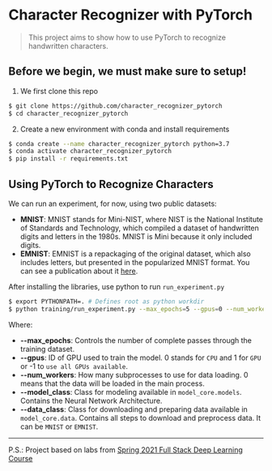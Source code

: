 # Character Recognizer with PyTorch
> This project aims to show how to use PyTorch to recognize handwritten characters.

## Before we begin, we must make sure to setup!
1. We first clone this repo
```bash
$ git clone https://github.com/character_recognizer_pytorch
$ cd character_recognizer_pytorch
```

2. Create a new environment with conda and install requirements
```bash
$ conda create --name character_recognizer_pytorch python=3.7
$ conda activate character_recognizer_pytorch
$ pip install -r requirements.txt
```


## Using PyTorch to Recognize Characters
We can run an experiment, for now, using two public datasets:
- **MNIST**: MNIST stands for Mini-NIST, where NIST is the National Institute of Standards and Technology, which compiled a dataset of handwritten digits and letters in the 1980s. MNIST is Mini because it only included digits.
- **EMNIST**: EMNIST is a repackaging of the original dataset, which also includes letters, but presented in the popularized MNIST format. You can see a publication about it [here](https://www.paperswithcode.com/paper/emnist-an-extension-of-mnist-to-handwritten).

After installing the libraries, use python to run `run_experiment.py`
```bash
$ export PYTHONPATH=. # Defines root as python workdir
$ python training/run_experiment.py --max_epochs=5 --gpus=0 --num_workers=20 --model_class=MLP --data_class=MNIST
```
Where:
- **--max_epochs**: Controls the number of complete passes through the training dataset.
- **--gpus**: ID of GPU used to train the model. 0 stands for `CPU` and 1 for `GPU` or -1 to `use all GPUs available`.
- **--num_workers**: How many subprocesses to use for data loading. 0 means that the data will be loaded in the main process.
- **--model_class**: Class for modeling available in `model_core.models`. Contains the Neural Network Architecture.
- **--data_class**: Class for downloading and preparing data available in `model_core.data`. Contains all steps to download and preprocess data. It can be `MNIST` or `EMNIST`.

---
P.S.: Project based on labs from [Spring 2021 Full Stack Deep Learning Course](https://www.fullstackdeeplearning.com/)
